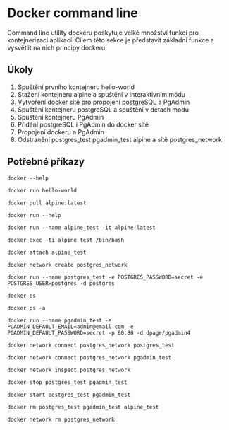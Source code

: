 # Docker command line

Command line utility dockeru poskytuje velké množství funkcí pro kontejnerizaci aplikací. Cílem této sekce je představit základní funkce a vysvětlit na nich principy dockeru.

## Úkoly

1. Spuštění prvního kontejneru hello-world
2. Stažení kontejneru alpine a spuštění v interaktivním módu
3. Vytvoření docker sítě pro propojení postgreSQL a PgAdmin
4. Spuštění kontejneru postgreSQL a spuštění v detach modu
5. Spuštění kontejneru PgAdmin
6. Přidání postgreSQL i PgAdmin do docker sítě
7. Propojení dockeru a PgAdmin
8. Odstranění postgres_test pgadmin_test alpine a sítě postgres_network


## Potřebné příkazy

```shell
docker --help
```

```shell
docker run hello-world
```

```shell
docker pull alpine:latest
```

```shell
docker run --help
```

```shell
docker run --name alpine_test -it alpine:latest
```

```shell
docker exec -ti alpine_test /bin/bash
```

```shell
docker attach alpine_test
```

```shell
docker network create postgres_network
```

```shell
docker run --name postgres_test -e POSTGRES_PASSWORD=secret -e POSTGRES_USER=postgres -d postgres
```

```shell
docker ps
```

```shell
docker ps -a
```

```shell
docker run --name pgadmin_test -e PGADMIN_DEFAULT_EMAIL=admin@email.com -e PGADMIN_DEFAULT_PASSWORD=secret -p 80:80 -d dpage/pgadmin4
```

```shell
docker network connect postgres_network postgres_test
```

```shell
docker network connect postgres_network pgadmin_test
```

```shell
docker network inspect postgres_network 
```

```shell
docker stop postgres_test pgadmin_test
```

```shell
docker start postgres_test pgadmin_test
```

```shell
docker rm postgres_test pgadmin_test alpine_test
```

```shell
docker network rm postgres_network
```
